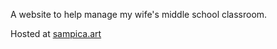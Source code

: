 A website to help manage my wife's middle school classroom. 

Hosted at [sampica.art](https://sampica.art)
